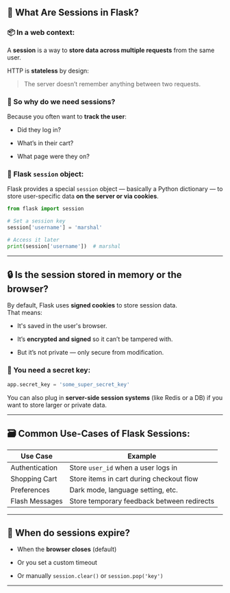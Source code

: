 
## 🧭 What Are Sessions in Flask?

### 📦 In a web context:

A **session** is a way to **store data across multiple requests** from the same user.

HTTP is **stateless** by design:

> The server doesn’t remember anything between two requests.

### 🧠 So why do we need sessions?

Because you often want to **track the user**:

- Did they log in?
    
- What’s in their cart?
    
- What page were they on?
    

### 🧰 Flask `session` object:

Flask provides a special `session` object — basically a Python dictionary — to store user-specific data **on the server or via cookies**.

```python
from flask import session

# Set a session key
session['username'] = 'marshal'

# Access it later
print(session['username'])  # marshal
```

---

## 🔒 Is the session stored in memory or the browser?

By default, Flask uses **signed cookies** to store session data.  
That means:

- It's saved in the user's browser.
    
- It’s **encrypted and signed** so it can’t be tampered with.
    
- But it’s not private — only secure from modification.
    

### 🔐 You need a secret key:

```python
app.secret_key = 'some_super_secret_key'
```

You can also plug in **server-side session systems** (like Redis or a DB) if you want to store larger or private data.

---

## 🗃️ Common Use-Cases of Flask Sessions:

|Use Case|Example|
|---|---|
|Authentication|Store `user_id` when a user logs in|
|Shopping Cart|Store items in cart during checkout flow|
|Preferences|Dark mode, language setting, etc.|
|Flash Messages|Store temporary feedback between redirects|

---

## 🔁 When do sessions expire?

- When the **browser closes** (default)
    
- Or you set a custom timeout
    
- Or manually `session.clear()` or `session.pop('key')`
    

---
